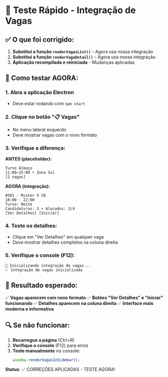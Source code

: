 # 🚀 Teste Rápido - Integração de Vagas

## ✅ O que foi corrigido:

1. **Substituí a função `renderVagasList()`** - Agora usa nossa integração
2. **Substituí a função `renderVagaDetail()`** - Agora usa nossa integração  
3. **Aplicação recompilada e reiniciada** - Mudanças aplicadas

## 🧪 Como testar AGORA:

### 1. **Abra a aplicação Electron**
- Deve estar rodando com `npm start`

### 2. **Clique no botão "📋 Vagas"**
- No menu lateral esquerdo
- Deve mostrar vagas com o novo formato

### 3. **Verifique a diferença:**

**ANTES (placeholder):**
```
Turno Almoço
11:00–15:00 • Zona Sul
[2 vagas]
```

**AGORA (integração):**
```
#501 - Mister X CB
18:00 - 22:00
Turno: Noite
Candidaturas: 3 • Alocados: 2/4
[Ver Detalhes] [Iniciar]
```

### 4. **Teste os detalhes:**
- Clique em "Ver Detalhes" em qualquer vaga
- Deve mostrar detalhes completos na coluna direita

### 5. **Verifique o console (F12):**
```
🚀 Inicializando integração de vagas...
✅ Integração de vagas inicializada
```

## 🎯 Resultado esperado:

✅ **Vagas aparecem com novo formato**
✅ **Botões "Ver Detalhes" e "Iniciar" funcionando**
✅ **Detalhes aparecem na coluna direita**
✅ **Interface mais moderna e informativa**

## 🔍 Se não funcionar:

1. **Recarregue a página** (Ctrl+R)
2. **Verifique o console** (F12) para erros
3. **Teste manualmente** no console:
   ```javascript
   window.renderVagasInSidebar();
   ```

**Status**: ✅ CORREÇÕES APLICADAS - TESTE AGORA!


